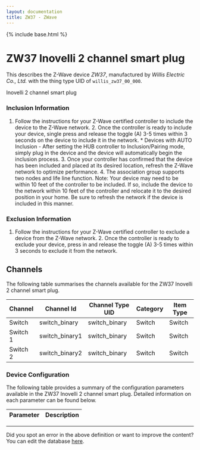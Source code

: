 ```yaml
---
layout: documentation
title: ZW37 - ZWave
---
```


{% include base.html %}

# ZW37 Inovelli 2 channel smart plug

This describes the Z-Wave device *ZW37*, manufactured by *Willis Electric Co., Ltd.* with the thing type UID of ```willis_zw37_00_000```. 

Inovelli 2 channel smart plug  


### Inclusion Information 

1. Follow the instructions for your Z-Wave certified controller to include the device to the Z-Wave network. 2. Once the controller is ready to include your device, single press and release the toggle (A) 3-5 times within 3 seconds on the device to include it in the network. \* Devices with AUTO Inclusion - After setting the HUB controller to Inclusion/Pairing mode, simply plug in the device and the device will automatically begin the inclusion process. 3. Once your controller has confirmed that the device has been included and placed at its desired location, refresh the Z-Wave network to optimize performance. 4. The association group supports two nodes and life line function. Note: Your device may need to be within 10 feet of the controller to be included. If so, include the device to the network within 10 feet of the controller and relocate it to the desired position in your home. Be sure to refresh the network if the device is included in this manner.

  


### Exclusion Information 

1. Follow the instructions for your Z-Wave certified controller to exclude a device from the Z-Wave network. 2. Once the controller is ready to exclude your device, press in and release the toggle (A) 3-5 times within 3 seconds to exclude it from the network.


## Channels
The following table summarises the channels available for the ZW37 Inovelli 2 channel smart plug.

| Channel | Channel Id | Channel Type UID | Category | Item Type |
|---------|------------|------------------|----------|-----------|
| Switch | switch_binary | switch_binary | Switch | Switch |
| Switch 1 | switch_binary1 | switch_binary | Switch | Switch |
| Switch 2 | switch_binary2 | switch_binary | Switch | Switch |


### Device Configuration
The following table provides a summary of the configuration parameters available in the ZW37 Inovelli 2 channel smart plug.
Detailed information on each parameter can be found below.

| Parameter   | Description |
|-------------|-------------|


---

Did you spot an error in the above definition or want to improve the content?
You can edit the database [here](http://www.cd-jackson.com/index.php/zwave/zwave-device-database/zwave-device-list/devicesummary/480).
